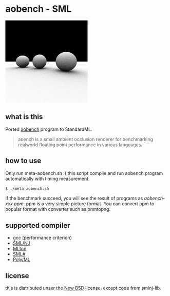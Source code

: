 
aobench - SML
===============================

![title](title.png "generated with smlsharp")

what is this
-------------------------------

Ported [aobench](http://code.google.com/p/aobench/) program to StandardML.

> aoench is a small ambient occlusion renderer for benchmarking realworld floating point performance in various languages. 

how to use
-------------------------------

Only run meta-aobench.sh :)
this script compile and run aobench program automatically with timing measurement.

```sh
$ ./meta-aobench.sh
```

If the benchmark succeed, you will see the result of programs as _aobench-xxx.ppm_.
ppm is a very simple picture format. You can convert ppm to popular format with converter such as pnmtopng.

supported compiler
-------------------------------

- gcc (performance criterion)
- [SML/NJ][1]
- [MLton][2]
- [SML#][3]
- [Poly/ML][4]

license
-------------------------------

this is distributed unser the [New BSD](http://opensource.org/licenses/BSD-3-Clause) license, except code from smlnj-lib.


[1]: http://www.smlnj.org/
[2]: http://mlton.org/
[3]: http://www.pllab.riec.tohoku.ac.jp/smlsharp/
[4]: http://www.polyml.org/


